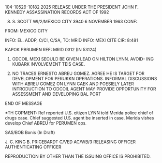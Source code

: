 104-10529-10182 2025 RELEASE UNDER THE PRESIDENT JOHN F. KENNEDY ASSASSINATION RECORDS ACT OF 1992

8. S. SCOTT
WI/2/MEXICO CITY
3940
6 NOVEMBER 1963
CONF:

FROM: MEXICO CITY

INFO: EL. ADDP, C/CI, C/SA,
TO: MRID INFO: MEXI CITE CIR: 8:481

KAPOK PBRUMEN
REF: MRID 0312 (IN 53124)

1. ODCOIL MEXI SEOULD BE GIVEN LEAD ON HILTON LYNN. AVOID-
ING KUBARK INVOLVEMENT TEIS CASE.

2. NO TRACES ERNESTO ABREU GOMEZ. AGREE HE IS TARGET FOR
DEVELOPMENT FOR PERUKKN OPERATIONS. INFORMAL DISCUSSIONS WITH
ABREU GOMEZ ON LYNN CAEK AND POESIELY LATER INTRODUCTION TO
ODCOIL AGENT MAY PROVIDE OPPORTUNITY FOR ASSESSMENT AND DEVELOPING
BAL PORT

END OF MESSAGE

*TH COPMENT: Ref reported U.S. citizen LYNN told Merida police
chief of drugs case. Chief suggested U.S. agent be inserted in
case. Merida vishes develop Chief ABREU for PERUMEN ops.

SAS/BOB Bonis (In Draft)

J. C. KING B. PRICEBARDT
C/VED AC/WB/3
RELEASING OFFICER AUTHENTICATING
OFFICER

REPRODUCTION BY OTHER THAN THE ISSUING OFFICE IS PROHIBITED.
